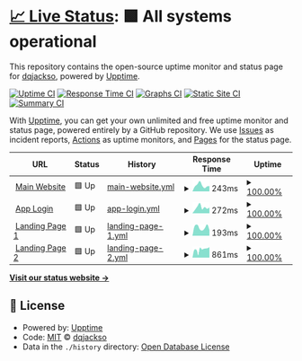 # [📈 Live Status](https://dqjackso.github.io/cyber-dive-upptime): <!--live status--> **🟩 All systems operational**

This repository contains the open-source uptime monitor and status page for [dqjackso](https://dqjackso.github.io/cyber-dive-upptime), powered by [Upptime](https://github.com/upptime/upptime).

[![Uptime CI](https://github.com/dqjackso/cyber-dive-upptime/workflows/Uptime%20CI/badge.svg)](https://github.com/dqjackso/cyber-dive-upptime/actions?query=workflow%3A%22Uptime+CI%22)
[![Response Time CI](https://github.com/dqjackso/cyber-dive-upptime/workflows/Response%20Time%20CI/badge.svg)](https://github.com/dqjackso/cyber-dive-upptime/actions?query=workflow%3A%22Response+Time+CI%22)
[![Graphs CI](https://github.com/dqjackso/cyber-dive-upptime/workflows/Graphs%20CI/badge.svg)](https://github.com/dqjackso/cyber-dive-upptime/actions?query=workflow%3A%22Graphs+CI%22)
[![Static Site CI](https://github.com/dqjackso/cyber-dive-upptime/workflows/Static%20Site%20CI/badge.svg)](https://github.com/dqjackso/cyber-dive-upptime/actions?query=workflow%3A%22Static+Site+CI%22)
[![Summary CI](https://github.com/dqjackso/cyber-dive-upptime/workflows/Summary%20CI/badge.svg)](https://github.com/dqjackso/cyber-dive-upptime/actions?query=workflow%3A%22Summary+CI%22)

With [Upptime](https://upptime.js.org), you can get your own unlimited and free uptime monitor and status page, powered entirely by a GitHub repository. We use [Issues](https://github.com/dqjackso/cyber-dive-upptime/issues) as incident reports, [Actions](https://github.com/dqjackso/cyber-dive-upptime/actions) as uptime monitors, and [Pages](https://dqjackso.github.io/cyber-dive-upptime) for the status page.

<!--start: status pages-->
<!-- This summary is generated by Upptime (https://github.com/upptime/upptime) -->
<!-- Do not edit this manually, your changes will be overwritten -->
<!-- prettier-ignore -->
| URL | Status | History | Response Time | Uptime |
| --- | ------ | ------- | ------------- | ------ |
| <img alt="" src="https://icons.duckduckgo.com/ip3/www.cyberdive.co.ico" height="13"> [Main Website](https://www.cyberdive.co) | 🟩 Up | [main-website.yml](https://github.com/dqjackso/cyber-dive-upptime/commits/HEAD/history/main-website.yml) | <details><summary><img alt="Response time graph" src="./graphs/main-website/response-time-week.png" height="20"> 243ms</summary><br><a href="https://dqjackso.github.io/cyber-dive-upptime/history/main-website"><img alt="Response time 236" src="https://img.shields.io/endpoint?url=https%3A%2F%2Fraw.githubusercontent.com%2Fdqjackso%2Fcyber-dive-upptime%2FHEAD%2Fapi%2Fmain-website%2Fresponse-time.json"></a><br><a href="https://dqjackso.github.io/cyber-dive-upptime/history/main-website"><img alt="24-hour response time 109" src="https://img.shields.io/endpoint?url=https%3A%2F%2Fraw.githubusercontent.com%2Fdqjackso%2Fcyber-dive-upptime%2FHEAD%2Fapi%2Fmain-website%2Fresponse-time-day.json"></a><br><a href="https://dqjackso.github.io/cyber-dive-upptime/history/main-website"><img alt="7-day response time 243" src="https://img.shields.io/endpoint?url=https%3A%2F%2Fraw.githubusercontent.com%2Fdqjackso%2Fcyber-dive-upptime%2FHEAD%2Fapi%2Fmain-website%2Fresponse-time-week.json"></a><br><a href="https://dqjackso.github.io/cyber-dive-upptime/history/main-website"><img alt="30-day response time 217" src="https://img.shields.io/endpoint?url=https%3A%2F%2Fraw.githubusercontent.com%2Fdqjackso%2Fcyber-dive-upptime%2FHEAD%2Fapi%2Fmain-website%2Fresponse-time-month.json"></a><br><a href="https://dqjackso.github.io/cyber-dive-upptime/history/main-website"><img alt="1-year response time 236" src="https://img.shields.io/endpoint?url=https%3A%2F%2Fraw.githubusercontent.com%2Fdqjackso%2Fcyber-dive-upptime%2FHEAD%2Fapi%2Fmain-website%2Fresponse-time-year.json"></a></details> | <details><summary><a href="https://dqjackso.github.io/cyber-dive-upptime/history/main-website">100.00%</a></summary><a href="https://dqjackso.github.io/cyber-dive-upptime/history/main-website"><img alt="All-time uptime 100.00%" src="https://img.shields.io/endpoint?url=https%3A%2F%2Fraw.githubusercontent.com%2Fdqjackso%2Fcyber-dive-upptime%2FHEAD%2Fapi%2Fmain-website%2Fuptime.json"></a><br><a href="https://dqjackso.github.io/cyber-dive-upptime/history/main-website"><img alt="24-hour uptime 100.00%" src="https://img.shields.io/endpoint?url=https%3A%2F%2Fraw.githubusercontent.com%2Fdqjackso%2Fcyber-dive-upptime%2FHEAD%2Fapi%2Fmain-website%2Fuptime-day.json"></a><br><a href="https://dqjackso.github.io/cyber-dive-upptime/history/main-website"><img alt="7-day uptime 100.00%" src="https://img.shields.io/endpoint?url=https%3A%2F%2Fraw.githubusercontent.com%2Fdqjackso%2Fcyber-dive-upptime%2FHEAD%2Fapi%2Fmain-website%2Fuptime-week.json"></a><br><a href="https://dqjackso.github.io/cyber-dive-upptime/history/main-website"><img alt="30-day uptime 100.00%" src="https://img.shields.io/endpoint?url=https%3A%2F%2Fraw.githubusercontent.com%2Fdqjackso%2Fcyber-dive-upptime%2FHEAD%2Fapi%2Fmain-website%2Fuptime-month.json"></a><br><a href="https://dqjackso.github.io/cyber-dive-upptime/history/main-website"><img alt="1-year uptime 100.00%" src="https://img.shields.io/endpoint?url=https%3A%2F%2Fraw.githubusercontent.com%2Fdqjackso%2Fcyber-dive-upptime%2FHEAD%2Fapi%2Fmain-website%2Fuptime-year.json"></a></details>
| <img alt="" src="https://icons.duckduckgo.com/ip3/app.cyberdive.co.ico" height="13"> [App Login](https://app.cyberdive.co) | 🟩 Up | [app-login.yml](https://github.com/dqjackso/cyber-dive-upptime/commits/HEAD/history/app-login.yml) | <details><summary><img alt="Response time graph" src="./graphs/app-login/response-time-week.png" height="20"> 272ms</summary><br><a href="https://dqjackso.github.io/cyber-dive-upptime/history/app-login"><img alt="Response time 298" src="https://img.shields.io/endpoint?url=https%3A%2F%2Fraw.githubusercontent.com%2Fdqjackso%2Fcyber-dive-upptime%2FHEAD%2Fapi%2Fapp-login%2Fresponse-time.json"></a><br><a href="https://dqjackso.github.io/cyber-dive-upptime/history/app-login"><img alt="24-hour response time 437" src="https://img.shields.io/endpoint?url=https%3A%2F%2Fraw.githubusercontent.com%2Fdqjackso%2Fcyber-dive-upptime%2FHEAD%2Fapi%2Fapp-login%2Fresponse-time-day.json"></a><br><a href="https://dqjackso.github.io/cyber-dive-upptime/history/app-login"><img alt="7-day response time 272" src="https://img.shields.io/endpoint?url=https%3A%2F%2Fraw.githubusercontent.com%2Fdqjackso%2Fcyber-dive-upptime%2FHEAD%2Fapi%2Fapp-login%2Fresponse-time-week.json"></a><br><a href="https://dqjackso.github.io/cyber-dive-upptime/history/app-login"><img alt="30-day response time 282" src="https://img.shields.io/endpoint?url=https%3A%2F%2Fraw.githubusercontent.com%2Fdqjackso%2Fcyber-dive-upptime%2FHEAD%2Fapi%2Fapp-login%2Fresponse-time-month.json"></a><br><a href="https://dqjackso.github.io/cyber-dive-upptime/history/app-login"><img alt="1-year response time 298" src="https://img.shields.io/endpoint?url=https%3A%2F%2Fraw.githubusercontent.com%2Fdqjackso%2Fcyber-dive-upptime%2FHEAD%2Fapi%2Fapp-login%2Fresponse-time-year.json"></a></details> | <details><summary><a href="https://dqjackso.github.io/cyber-dive-upptime/history/app-login">100.00%</a></summary><a href="https://dqjackso.github.io/cyber-dive-upptime/history/app-login"><img alt="All-time uptime 100.00%" src="https://img.shields.io/endpoint?url=https%3A%2F%2Fraw.githubusercontent.com%2Fdqjackso%2Fcyber-dive-upptime%2FHEAD%2Fapi%2Fapp-login%2Fuptime.json"></a><br><a href="https://dqjackso.github.io/cyber-dive-upptime/history/app-login"><img alt="24-hour uptime 100.00%" src="https://img.shields.io/endpoint?url=https%3A%2F%2Fraw.githubusercontent.com%2Fdqjackso%2Fcyber-dive-upptime%2FHEAD%2Fapi%2Fapp-login%2Fuptime-day.json"></a><br><a href="https://dqjackso.github.io/cyber-dive-upptime/history/app-login"><img alt="7-day uptime 100.00%" src="https://img.shields.io/endpoint?url=https%3A%2F%2Fraw.githubusercontent.com%2Fdqjackso%2Fcyber-dive-upptime%2FHEAD%2Fapi%2Fapp-login%2Fuptime-week.json"></a><br><a href="https://dqjackso.github.io/cyber-dive-upptime/history/app-login"><img alt="30-day uptime 100.00%" src="https://img.shields.io/endpoint?url=https%3A%2F%2Fraw.githubusercontent.com%2Fdqjackso%2Fcyber-dive-upptime%2FHEAD%2Fapi%2Fapp-login%2Fuptime-month.json"></a><br><a href="https://dqjackso.github.io/cyber-dive-upptime/history/app-login"><img alt="1-year uptime 100.00%" src="https://img.shields.io/endpoint?url=https%3A%2F%2Fraw.githubusercontent.com%2Fdqjackso%2Fcyber-dive-upptime%2FHEAD%2Fapi%2Fapp-login%2Fuptime-year.json"></a></details>
| <img alt="" src="https://icons.duckduckgo.com/ip3/parenting.cyberdive.co.ico" height="13"> [Landing Page 1](https://parenting.cyberdive.co/revolutionary) | 🟩 Up | [landing-page-1.yml](https://github.com/dqjackso/cyber-dive-upptime/commits/HEAD/history/landing-page-1.yml) | <details><summary><img alt="Response time graph" src="./graphs/landing-page-1/response-time-week.png" height="20"> 193ms</summary><br><a href="https://dqjackso.github.io/cyber-dive-upptime/history/landing-page-1"><img alt="Response time 263" src="https://img.shields.io/endpoint?url=https%3A%2F%2Fraw.githubusercontent.com%2Fdqjackso%2Fcyber-dive-upptime%2FHEAD%2Fapi%2Flanding-page-1%2Fresponse-time.json"></a><br><a href="https://dqjackso.github.io/cyber-dive-upptime/history/landing-page-1"><img alt="24-hour response time 133" src="https://img.shields.io/endpoint?url=https%3A%2F%2Fraw.githubusercontent.com%2Fdqjackso%2Fcyber-dive-upptime%2FHEAD%2Fapi%2Flanding-page-1%2Fresponse-time-day.json"></a><br><a href="https://dqjackso.github.io/cyber-dive-upptime/history/landing-page-1"><img alt="7-day response time 193" src="https://img.shields.io/endpoint?url=https%3A%2F%2Fraw.githubusercontent.com%2Fdqjackso%2Fcyber-dive-upptime%2FHEAD%2Fapi%2Flanding-page-1%2Fresponse-time-week.json"></a><br><a href="https://dqjackso.github.io/cyber-dive-upptime/history/landing-page-1"><img alt="30-day response time 158" src="https://img.shields.io/endpoint?url=https%3A%2F%2Fraw.githubusercontent.com%2Fdqjackso%2Fcyber-dive-upptime%2FHEAD%2Fapi%2Flanding-page-1%2Fresponse-time-month.json"></a><br><a href="https://dqjackso.github.io/cyber-dive-upptime/history/landing-page-1"><img alt="1-year response time 263" src="https://img.shields.io/endpoint?url=https%3A%2F%2Fraw.githubusercontent.com%2Fdqjackso%2Fcyber-dive-upptime%2FHEAD%2Fapi%2Flanding-page-1%2Fresponse-time-year.json"></a></details> | <details><summary><a href="https://dqjackso.github.io/cyber-dive-upptime/history/landing-page-1">100.00%</a></summary><a href="https://dqjackso.github.io/cyber-dive-upptime/history/landing-page-1"><img alt="All-time uptime 100.00%" src="https://img.shields.io/endpoint?url=https%3A%2F%2Fraw.githubusercontent.com%2Fdqjackso%2Fcyber-dive-upptime%2FHEAD%2Fapi%2Flanding-page-1%2Fuptime.json"></a><br><a href="https://dqjackso.github.io/cyber-dive-upptime/history/landing-page-1"><img alt="24-hour uptime 100.00%" src="https://img.shields.io/endpoint?url=https%3A%2F%2Fraw.githubusercontent.com%2Fdqjackso%2Fcyber-dive-upptime%2FHEAD%2Fapi%2Flanding-page-1%2Fuptime-day.json"></a><br><a href="https://dqjackso.github.io/cyber-dive-upptime/history/landing-page-1"><img alt="7-day uptime 100.00%" src="https://img.shields.io/endpoint?url=https%3A%2F%2Fraw.githubusercontent.com%2Fdqjackso%2Fcyber-dive-upptime%2FHEAD%2Fapi%2Flanding-page-1%2Fuptime-week.json"></a><br><a href="https://dqjackso.github.io/cyber-dive-upptime/history/landing-page-1"><img alt="30-day uptime 100.00%" src="https://img.shields.io/endpoint?url=https%3A%2F%2Fraw.githubusercontent.com%2Fdqjackso%2Fcyber-dive-upptime%2FHEAD%2Fapi%2Flanding-page-1%2Fuptime-month.json"></a><br><a href="https://dqjackso.github.io/cyber-dive-upptime/history/landing-page-1"><img alt="1-year uptime 100.00%" src="https://img.shields.io/endpoint?url=https%3A%2F%2Fraw.githubusercontent.com%2Fdqjackso%2Fcyber-dive-upptime%2FHEAD%2Fapi%2Flanding-page-1%2Fuptime-year.json"></a></details>
| <img alt="" src="https://icons.duckduckgo.com/ip3/parent.cyberdive.co.ico" height="13"> [Landing Page 2](https://parent.cyberdive.co/mental-Health-check) | 🟩 Up | [landing-page-2.yml](https://github.com/dqjackso/cyber-dive-upptime/commits/HEAD/history/landing-page-2.yml) | <details><summary><img alt="Response time graph" src="./graphs/landing-page-2/response-time-week.png" height="20"> 861ms</summary><br><a href="https://dqjackso.github.io/cyber-dive-upptime/history/landing-page-2"><img alt="Response time 963" src="https://img.shields.io/endpoint?url=https%3A%2F%2Fraw.githubusercontent.com%2Fdqjackso%2Fcyber-dive-upptime%2FHEAD%2Fapi%2Flanding-page-2%2Fresponse-time.json"></a><br><a href="https://dqjackso.github.io/cyber-dive-upptime/history/landing-page-2"><img alt="24-hour response time 781" src="https://img.shields.io/endpoint?url=https%3A%2F%2Fraw.githubusercontent.com%2Fdqjackso%2Fcyber-dive-upptime%2FHEAD%2Fapi%2Flanding-page-2%2Fresponse-time-day.json"></a><br><a href="https://dqjackso.github.io/cyber-dive-upptime/history/landing-page-2"><img alt="7-day response time 861" src="https://img.shields.io/endpoint?url=https%3A%2F%2Fraw.githubusercontent.com%2Fdqjackso%2Fcyber-dive-upptime%2FHEAD%2Fapi%2Flanding-page-2%2Fresponse-time-week.json"></a><br><a href="https://dqjackso.github.io/cyber-dive-upptime/history/landing-page-2"><img alt="30-day response time 999" src="https://img.shields.io/endpoint?url=https%3A%2F%2Fraw.githubusercontent.com%2Fdqjackso%2Fcyber-dive-upptime%2FHEAD%2Fapi%2Flanding-page-2%2Fresponse-time-month.json"></a><br><a href="https://dqjackso.github.io/cyber-dive-upptime/history/landing-page-2"><img alt="1-year response time 963" src="https://img.shields.io/endpoint?url=https%3A%2F%2Fraw.githubusercontent.com%2Fdqjackso%2Fcyber-dive-upptime%2FHEAD%2Fapi%2Flanding-page-2%2Fresponse-time-year.json"></a></details> | <details><summary><a href="https://dqjackso.github.io/cyber-dive-upptime/history/landing-page-2">100.00%</a></summary><a href="https://dqjackso.github.io/cyber-dive-upptime/history/landing-page-2"><img alt="All-time uptime 100.00%" src="https://img.shields.io/endpoint?url=https%3A%2F%2Fraw.githubusercontent.com%2Fdqjackso%2Fcyber-dive-upptime%2FHEAD%2Fapi%2Flanding-page-2%2Fuptime.json"></a><br><a href="https://dqjackso.github.io/cyber-dive-upptime/history/landing-page-2"><img alt="24-hour uptime 100.00%" src="https://img.shields.io/endpoint?url=https%3A%2F%2Fraw.githubusercontent.com%2Fdqjackso%2Fcyber-dive-upptime%2FHEAD%2Fapi%2Flanding-page-2%2Fuptime-day.json"></a><br><a href="https://dqjackso.github.io/cyber-dive-upptime/history/landing-page-2"><img alt="7-day uptime 100.00%" src="https://img.shields.io/endpoint?url=https%3A%2F%2Fraw.githubusercontent.com%2Fdqjackso%2Fcyber-dive-upptime%2FHEAD%2Fapi%2Flanding-page-2%2Fuptime-week.json"></a><br><a href="https://dqjackso.github.io/cyber-dive-upptime/history/landing-page-2"><img alt="30-day uptime 100.00%" src="https://img.shields.io/endpoint?url=https%3A%2F%2Fraw.githubusercontent.com%2Fdqjackso%2Fcyber-dive-upptime%2FHEAD%2Fapi%2Flanding-page-2%2Fuptime-month.json"></a><br><a href="https://dqjackso.github.io/cyber-dive-upptime/history/landing-page-2"><img alt="1-year uptime 100.00%" src="https://img.shields.io/endpoint?url=https%3A%2F%2Fraw.githubusercontent.com%2Fdqjackso%2Fcyber-dive-upptime%2FHEAD%2Fapi%2Flanding-page-2%2Fuptime-year.json"></a></details>

<!--end: status pages-->

[**Visit our status website →**](https://dqjackso.github.io/cyber-dive-upptime)

## 📄 License

- Powered by: [Upptime](https://github.com/upptime/upptime)
- Code: [MIT](./LICENSE) © [dqjackso](https://dqjackso.github.io/cyber-dive-upptime)
- Data in the `./history` directory: [Open Database License](https://opendatacommons.org/licenses/odbl/1-0/)
